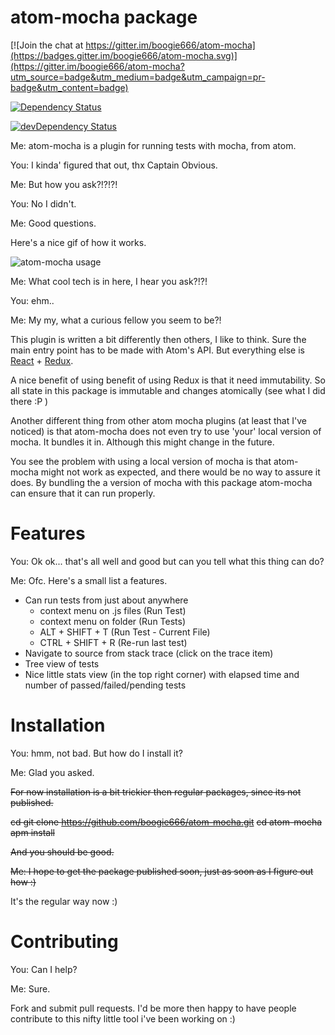 # atom-mocha package

[![Join the chat at https://gitter.im/boogie666/atom-mocha](https://badges.gitter.im/boogie666/atom-mocha.svg)](https://gitter.im/boogie666/atom-mocha?utm_source=badge&utm_medium=badge&utm_campaign=pr-badge&utm_content=badge)

[![Dependency Status](https://david-dm.org/boogie666/atom-mocha.svg)](https://david-dm.org/boogie666/atom-mocha)

[![devDependency Status](https://david-dm.org/boogie666/atom-mocha/dev-status.svg)](https://david-dm.org/boogie666/atom-mocha#info=devDependencies)


Me: atom-mocha is a plugin for running tests with mocha, from atom.

You: I kinda' figured that out, thx Captain Obvious.

Me: But how you ask?!?!?!

You: No I didn't.

Me: Good questions.

Here's a nice gif of how it works.

![atom-mocha usage](https://raw.githubusercontent.com/boogie666/atom-mocha/master/screenshots/atom-mocha.gif)

Me: What cool tech is in here, I hear you ask?!?!

You: ehm..

Me: My my, what a curious fellow you seem to be?!

This plugin is written a bit differently then others, I like to think.
Sure the main entry point has to be made with Atom's API.
But everything else is [React](https://facebook.github.io/react/) + [Redux](http://rackt.org/redux/index.html).

A nice benefit of using benefit of using Redux is that it need immutability.
So all state in this package is immutable and changes atomically (see what I did there :P )


Another different thing from other atom mocha plugins (at least that I've noticed)
is that atom-mocha does not even try to use 'your' local version of mocha.
It bundles it in. Although this might change in the future.

You see the problem with using a local version of mocha is that atom-mocha might
not work as expected, and there would be no way to assure it does.
By bundling the a version of mocha with this package atom-mocha can ensure that it
can run properly.


# Features

You: Ok ok... that's all well and good but can you tell what this thing can do?

Me: Ofc. Here's a small list a features.

- Can run tests from just about anywhere
    - context menu on .js files (Run Test)
    - context menu on folder (Run Tests)
    - ALT  + SHIFT + T (Run Test - Current File)
    - CTRL + SHIFT + R (Re-run last test)
- Navigate to source from stack trace (click on the trace item)
- Tree view of tests
- Nice little stats view (in the top right corner) with elapsed time and number of passed/failed/pending tests


# Installation

You: hmm, not bad. But how do I install it?

Me: Glad you asked.

~~For now installation is a bit trickier then regular packages, since its not published.~~

~~cd <somewhere where you want to have the package>~~
~~git clone https://github.com/boogie666/atom-mocha.git~~
~~cd atom-mocha~~
~~apm install~~

~~And you should be good.~~

~~Me: I hope to get the package published soon, just as soon as I figure out how :)~~

It's the regular way now :)

# Contributing

You: Can I help?

Me: Sure.


Fork and submit pull requests.
I'd be more then happy to have people contribute to this nifty little tool i've been working on :)
